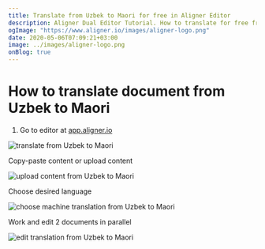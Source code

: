 ```yaml
---
title: Translate from Uzbek to Maori for free in Aligner Editor
description: Aligner Dual Editor Tutorial. How to translate for free from Uzbek to Maori. Aligner is multilingual document management platform. 
ogImage: "https://www.aligner.io/images/aligner-logo.png"
date: 2020-05-06T07:09:21+03:00
image: ../images/aligner-logo.png
onBlog: true
---
```


# How to translate document from Uzbek to Maori

1. Go to editor at [app.aligner.io](https://app.aligner.io "Aligner App web page")

![translate from Uzbek to Maori](../aligner-blank-editor.png "translate from Uzbek to Maori")

Copy-paste content or upload content

![upload content from Uzbek to Maori](../aligner-uploaded-document.png "upload content from Uzbek to Maori")

Choose desired language

![choose machine translation from Uzbek to Maori](../aligner-language-dropdown.png "choose machine translation from Uzbek to Maori")

Work and edit 2 documents in parallel

![edit translation from Uzbek to Maori](../aligner-double-sitded-editor.png "edit translation from Uzbek to Maori")

